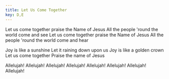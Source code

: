 ```yaml
---
title: Let Us Come Together
key: D,E
---
```


Let us come together praise the Name of Jesus 
All the people 'round the world come and see 
Let us come together praise the Name of Jesus 
All the people 'round the world come and hear

Joy is like a sunshine
Let it raining down upon us
Joy is like a golden crown 
Let us come together 
Praise the name of Jesus

Allelujah! Allelujah! Allelujah! Allelujah! 
Allelujah! Allelujah! Allelujah! Allelujah!
